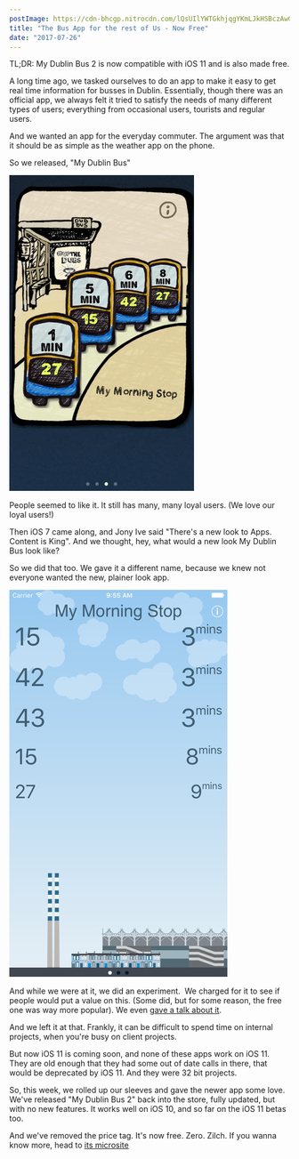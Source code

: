 ```yaml
---
postImage: https://cdn-bhcgp.nitrocdn.com/lQsUIlYWTGkhjqgYKmLJkHSBczAwGDPM/assets/static/optimized/rev-f8d7f54/wp-content/uploads/2017/07/mydublinbusmain.jpeg.webp
title: "The Bus App for the rest of Us - Now Free"
date: "2017-07-26"
---
```


TL;DR: My Dublin Bus 2 is now compatible with iOS 11 and is also made free.

A long time ago, we tasked ourselves to do an app to make it easy to get real time information for busses in Dublin. Essentially, though there was an official app, we always felt it tried to satisfy the needs of many different types of users; everything from occasional users, tourists and regular users.

And we wanted an app for the everyday commuter. The argument was that it should be as simple as the weather app on the phone.

So we released, "My Dublin Bus"

[![Screen shot of tapadoo my dublin bus app](images/screen568x568.jpeg)](https://tapadoo.wpengine.com/wp-content/uploads/2017/07/screen568x568.jpeg)

People seemed to like it. It still has many, many loyal users. (We love our loyal users!)

Then iOS 7 came along, and Jony Ive said "There's a new look to Apps. Content is King". And we thought, hey, what would a new look My Dublin Bus look like?

So we did that too. We gave it a different name, because we knew not everyone wanted the new, plainer look app.

[![Screen shot of my dublin bus 2 from tapadoo](images/screen696x696.jpeg)](https://tapadoo.wpengine.com/wp-content/uploads/2017/07/screen696x696.jpeg)

And while we were at it, we did an experiment.  We charged for it to see if people would put a value on this. (Some did, but for some reason, the free one was way more popular). We even [gave a talk about it](https://www.youtube.com/watch?v=RLY_dqOZnVg).

And we left it at that. Frankly, it can be difficult to spend time on internal projects, when you're busy on client projects.

But now iOS 11 is coming soon, and none of these apps work on iOS 11. They are old enough that they had some out of date calls in there, that would be deprecated by iOS 11. And they were 32 bit projects.

So, this week, we rolled up our sleeves and gave the newer app some love. We've released "My Dublin Bus 2" back into the store, fully updated, but with no new features. It works well on iOS 10, and so far on the iOS 11 betas too.

And we've removed the price tag. It's now free. Zero. Zilch. If you wanna know more, head to [its microsite](http://mydublinbus.com)
